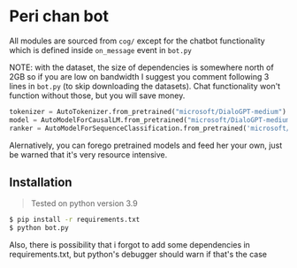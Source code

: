 # Peri chan bot

All modules are sourced from `cog/` except for the chatbot functionality which is defined inside `on_message` event in `bot.py`

NOTE: with the dataset, the size of dependencies is somewhere north of 2GB so if you are low on bandwidth I suggest you comment following 3 lines in `bot.py` (to skip downloading the datasets). Chat functionality won't function without those, but you will save money.

```python
tokenizer = AutoTokenizer.from_pretrained("microsoft/DialoGPT-medium")
model = AutoModelForCausalLM.from_pretrained("microsoft/DialoGPT-medium")
ranker = AutoModelForSequenceClassification.from_pretrained('microsoft/DialogRPT-human-vs-machine')
```
Alernatively, you can forego pretrained models and feed her your own, just be warned that it's very resource intensive.

## Installation
> Tested on python version 3.9  

```bash
$ pip install -r requirements.txt 
$ python bot.py  
```

Also, there is possibility that i forgot to add some dependencies in requirements.txt, but python's debugger should warn if that's the case
